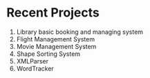 # Recent Projects
1. Library basic booking and managing system
2. Flight Management System
3. Movie Management System
4. Shape Sorting System
5. XMLParser
6. WordTracker
